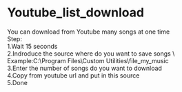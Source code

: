 # Youtube_list_download
You can download from Youtube  many songs at one time\
Step:  \
1.Wait 15 seconds\
2.Indroduce the source where do you want to save songs \ Example:C:\Program Files\Custom Utilities\file_my_music\
3.Enter the number of songs do you want to download\
4.Copy from youtube url and put in this source \
5.Done
